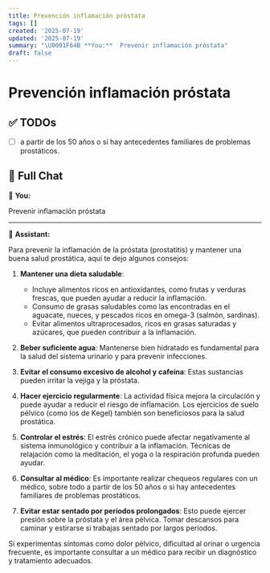 ```yaml
---
title: Prevención inflamación próstata
tags: []
created: '2025-07-19'
updated: '2025-07-19'
summary: "\U0001F64B **You:**  Prevenir inflamación próstata"
draft: false
---
```


# Prevención inflamación próstata

## ✅ TODOs
- [ ] a partir de los 50 años o si hay antecedentes familiares de problemas prostáticos.

## 🧠 Full Chat

🙋 **You:**

Prevenir inflamación próstata

---

🤖 **Assistant:**

Para prevenir la inflamación de la próstata (prostatitis) y mantener una buena salud prostática, aquí te dejo algunos consejos:

1. **Mantener una dieta saludable**:
   - Incluye alimentos ricos en antioxidantes, como frutas y verduras frescas, que pueden ayudar a reducir la inflamación.
   - Consumo de grasas saludables como las encontradas en el aguacate, nueces, y pescados ricos en omega-3 (salmón, sardinas).
   - Evitar alimentos ultraprocesados, ricos en grasas saturadas y azúcares, que pueden contribuir a la inflamación.

2. **Beber suficiente agua**: Mantenerse bien hidratado es fundamental para la salud del sistema urinario y para prevenir infecciones.

3. **Evitar el consumo excesivo de alcohol y cafeína**: Estas sustancias pueden irritar la vejiga y la próstata.

4. **Hacer ejercicio regularmente**: La actividad física mejora la circulación y puede ayudar a reducir el riesgo de inflamación. Los ejercicios de suelo pélvico (como los de Kegel) también son beneficiosos para la salud prostática.

5. **Controlar el estrés**: El estrés crónico puede afectar negativamente al sistema inmunológico y contribuir a la inflamación. Técnicas de relajación como la meditación, el yoga o la respiración profunda pueden ayudar.

6. **Consultar al médico**: Es importante realizar chequeos regulares con un médico, sobre todo a partir de los 50 años o si hay antecedentes familiares de problemas prostáticos.

7. **Evitar estar sentado por períodos prolongados**: Esto puede ejercer presión sobre la próstata y el área pélvica. Tomar descansos para caminar y estirarse si trabajas sentado por largos períodos.

Si experimentas síntomas como dolor pélvico, dificultad al orinar o urgencia frecuente, es importante consultar a un médico para recibir un diagnóstico y tratamiento adecuados.